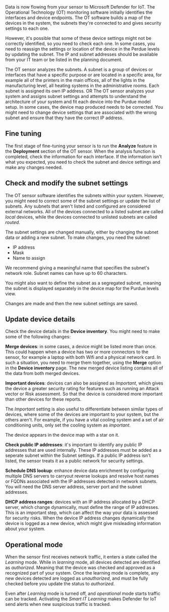 <!-- change unit title to: Fine tune and calibrate your OT sensor -->Data is now flowing from your sensor to Microsoft Defender for IoT. The Operational Technology (OT) monitoring software initially identifies the interfaces and device endpoints. The OT software builds a map of the devices in the system, the subnets they're connected to and gives security settings to each one.

However, it's possible that some of these device settings might not be correctly identified, so you need to check each one. In some cases, you need to reassign the settings or location of the device in the Perdue levels by updating the subnet. The IP and subnet addresses should be available from your IT team or be listed in the planning document.<!-- should be / are available LW-->

The OT sensor analyzes the subnets. A subnet is a group of devices or interfaces that have a specific purpose or are located in a specific area, for example all of the printers in the main offices, all of the lights in the manufacturing level, all heating systems in the administrative rooms. Each subnet is assigned its own IP address.
OR
The OT sensor analyzes your system and assigns subnet settings and attempts to understand the architecture of your system and fit each device into the Purdue model setup. In some cases, the device map produced needs to be corrected. You might need to change device settings that are associated with the wrong subnet and ensure that they have the correct IP address.

## Fine tuning

The first stage of fine-tuning your sensor is to run the **Analyze** feature in the **Deployment** section of the OT sensor. When the analysis function is completed, check the information for each interface. If the information isn't what you expected, you need to check the subnet and device settings and make any changes needed.<!-- span configuration - we will assume that these are correctly set, in the LM, but if not then you should go to your connection team and get them to fix this - Sagi -->

## Check and modify the subnet settings

The OT sensor software identifies the subnets within your system. However, you might need to correct some of the subnet settings or update the list of subnets. Any subnets that aren't listed and configured are considered external networks. All of the devices connected to a listed subnet are called *local* devices, while the devices connected to unlisted subnets are called *routed*.

The subnet settings are changed manually, either by changing the subnet data or adding a new subnet. To make changes, you need the subnet:

- IP address
- Mask
- Name to assign

We recommend giving a meaningful name that specifies the subnet's network role. Subnet names can have up to 60 characters.

You might also want to define the subnet as a segregated subnet, meaning the subnet is displayed separately in the device map for the Purdue levels view.

Changes are made and then the new subnet settings are saved.

## Update device details

Check the device details in the **Device inventory**. You might need to make some of the following changes:

**Merge devices**: in some cases, a device might be listed more than once. This could happen when a device has two or more connectors to the sensor, for example a laptop with both Wifi and a physical network card. In such a situation, you need to merge them together, using the **Merge** option in the **Device inventory** page. The new merged device listing contains all of the data from both merged devices.

**Important devices**: devices can also be assigned as *Important*, which gives the device a greater security rating for features such as running an Attack vector or Risk assessment. So that the device is considered more important than other devices for these reports.

The *Important* setting is also useful to differentiate between similar types of devices, where some of the devices are important to your system, but the others aren't. For example, if you have a vital cooling system and a set of air conditioning units, only set the cooling system as *important*.

The device appears in the device map with a star on it.

**Check public IP addresses**: it's important to identify any public IP addresses that are used internally. These IP addresses must be added as a seperate subnet within the Subnet settings. If a public IP address isn't listed, the sensor treats it as a public network for security settings.

**Schedule DNS lookup**: enhance device data enrichment by configuring multiple DNS servers to carryout reverse lookups and resolve host names or FQDNs associated with the IP addresses detected in network subnets. You will need the DNS server address, server port and the subnet addresses.

**DHCP address ranges**: devices with an IP address allocated by a DHCP server, which change dynamically, must define the range of IP addresses. This is an important step, which can affect the way your data is assessed for security risks. When the device IP address changes dynamically the device is logged as a new device, which might give misleading information about your system.

## Operational mode
<!-- is the authorized stuff relevant here? we wont be showing how to change it. maybe it should be removed? - LW this will be relevant for a later stage. but not for exercise. just a mention. LW-->
<!-- give this a different title to reflect this is about things after the scope of the LM but still important to know about....LW -->
When the sensor first receives network traffic, it enters a state called the *Learning* mode. While in *learning* mode, all devices detected are identified as *authorized*. Meaning that the device was checked and approved as a recognized part of your system. Once the learning mode is complete, any new devices detected are logged as *unauthorized*, and must be fully checked before you update the status to *authorized*.

Even after *Learning* mode is turned off, and *operational* mode starts traffic can be tracked. Activating the *Smart IT Learning* makes Defender for IoT send alerts when new suspicious traffic is tracked.
